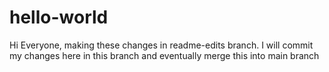 # hello-world
Hi Everyone, making these changes in readme-edits branch. I will commit my changes here in this branch and eventually merge this into main branch
